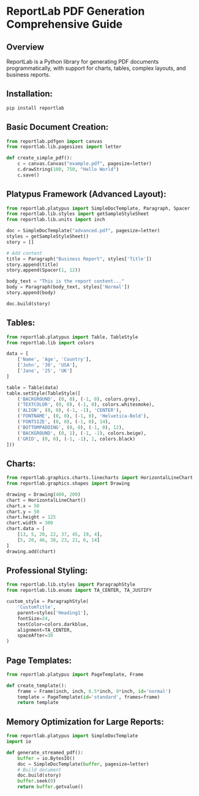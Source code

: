 # ReportLab PDF Generation Comprehensive Guide

## Overview
ReportLab is a Python library for generating PDF documents programmatically, with support for charts, tables, complex layouts, and business reports.

## Installation:
```bash
pip install reportlab
```

## Basic Document Creation:
```python
from reportlab.pdfgen import canvas
from reportlab.lib.pagesizes import letter

def create_simple_pdf():
    c = canvas.Canvas("example.pdf", pagesize=letter)
    c.drawString(100, 750, "Hello World")
    c.save()
```

## Platypus Framework (Advanced Layout):
```python
from reportlab.platypus import SimpleDocTemplate, Paragraph, Spacer
from reportlab.lib.styles import getSampleStyleSheet
from reportlab.lib.units import inch

doc = SimpleDocTemplate("advanced.pdf", pagesize=letter)
styles = getSampleStyleSheet()
story = []

# Add content
title = Paragraph("Business Report", styles['Title'])
story.append(title)
story.append(Spacer(1, 12))

body_text = "This is the report content..."
body = Paragraph(body_text, styles['Normal'])
story.append(body)

doc.build(story)
```

## Tables:
```python
from reportlab.platypus import Table, TableStyle
from reportlab.lib import colors

data = [
    ['Name', 'Age', 'Country'],
    ['John', '30', 'USA'],
    ['Jane', '25', 'UK']
]

table = Table(data)
table.setStyle(TableStyle([
    ('BACKGROUND', (0, 0), (-1, 0), colors.grey),
    ('TEXTCOLOR', (0, 0), (-1, 0), colors.whitesmoke),
    ('ALIGN', (0, 0), (-1, -1), 'CENTER'),
    ('FONTNAME', (0, 0), (-1, 0), 'Helvetica-Bold'),
    ('FONTSIZE', (0, 0), (-1, 0), 14),
    ('BOTTOMPADDING', (0, 0), (-1, 0), 12),
    ('BACKGROUND', (0, 1), (-1, -1), colors.beige),
    ('GRID', (0, 0), (-1, -1), 1, colors.black)
]))
```

## Charts:
```python
from reportlab.graphics.charts.linecharts import HorizontalLineChart
from reportlab.graphics.shapes import Drawing

drawing = Drawing(400, 200)
chart = HorizontalLineChart()
chart.x = 50
chart.y = 50
chart.height = 125
chart.width = 300
chart.data = [
    [13, 5, 20, 22, 37, 45, 19, 4],
    [5, 20, 46, 38, 23, 21, 6, 14]
]
drawing.add(chart)
```

## Professional Styling:
```python
from reportlab.lib.styles import ParagraphStyle
from reportlab.lib.enums import TA_CENTER, TA_JUSTIFY

custom_style = ParagraphStyle(
    'CustomTitle',
    parent=styles['Heading1'],
    fontSize=24,
    textColor=colors.darkblue,
    alignment=TA_CENTER,
    spaceAfter=30
)
```

## Page Templates:
```python
from reportlab.platypus import PageTemplate, Frame

def create_template():
    frame = Frame(inch, inch, 6.5*inch, 9*inch, id='normal')
    template = PageTemplate(id='standard', frames=frame)
    return template
```

## Memory Optimization for Large Reports:
```python
from reportlab.platypus import SimpleDocTemplate
import io

def generate_streamed_pdf():
    buffer = io.BytesIO()
    doc = SimpleDocTemplate(buffer, pagesize=letter)
    # Build document
    doc.build(story)
    buffer.seek(0)
    return buffer.getvalue()
```
